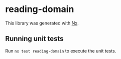 # reading-domain

This library was generated with [Nx](https://nx.dev).

## Running unit tests

Run `nx test reading-domain` to execute the unit tests.

